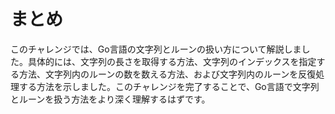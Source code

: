 # まとめ

このチャレンジでは、Go言語の文字列とルーンの扱い方について解説しました。具体的には、文字列の長さを取得する方法、文字列のインデックスを指定する方法、文字列内のルーンの数を数える方法、および文字列内のルーンを反復処理する方法を示しました。このチャレンジを完了することで、Go言語で文字列とルーンを扱う方法をより深く理解するはずです。
